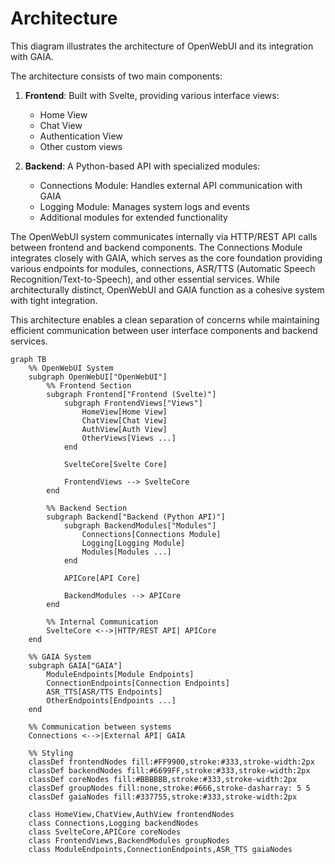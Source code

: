 # Architecture
This diagram illustrates the architecture of OpenWebUI and its integration with GAIA. 

The architecture consists of two main components:

1. **Frontend**: Built with Svelte, providing various interface views:
    - Home View
    - Chat View
    - Authentication View
    - Other custom views

2. **Backend**: A Python-based API with specialized modules:
    - Connections Module: Handles external API communication with GAIA
    - Logging Module: Manages system logs and events
    - Additional modules for extended functionality

The OpenWebUI system communicates internally via HTTP/REST API calls between frontend and backend components. The Connections Module integrates closely with GAIA, which serves as the core foundation providing various endpoints for modules, connections, ASR/TTS (Automatic Speech Recognition/Text-to-Speech), and other essential services. While architecturally distinct, OpenWebUI and GAIA function as a cohesive system with tight integration.

This architecture enables a clean separation of concerns while maintaining efficient communication between user interface components and backend services.


```mermaid
graph TB
    %% OpenWebUI System
    subgraph OpenWebUI["OpenWebUI"]
        %% Frontend Section
        subgraph Frontend["Frontend (Svelte)"]
            subgraph FrontendViews["Views"]
                HomeView[Home View]
                ChatView[Chat View]
                AuthView[Auth View]
                OtherViews[Views ...]
            end
            
            SvelteCore[Svelte Core]
            
            FrontendViews --> SvelteCore
        end
        
        %% Backend Section
        subgraph Backend["Backend (Python API)"]
            subgraph BackendModules["Modules"]
                Connections[Connections Module]
                Logging[Logging Module]
                Modules[Modules ...]
            end
            
            APICore[API Core]
            
            BackendModules --> APICore
        end
        
        %% Internal Communication
        SvelteCore <-->|HTTP/REST API| APICore
    end
    
    %% GAIA System
    subgraph GAIA["GAIA"]
        ModuleEndpoints[Module Endpoints]
        ConnectionEndpoints[Connection Endpoints]
        ASR_TTS[ASR/TTS Endpoints]
        OtherEndpoints[Endpoints ...]
    end
    
    %% Communication between systems
    Connections <-->|External API| GAIA
    
    %% Styling
    classDef frontendNodes fill:#FF9900,stroke:#333,stroke-width:2px
    classDef backendNodes fill:#6699FF,stroke:#333,stroke-width:2px
    classDef coreNodes fill:#BBBBBB,stroke:#333,stroke-width:2px
    classDef groupNodes fill:none,stroke:#666,stroke-dasharray: 5 5
    classDef gaiaNodes fill:#337755,stroke:#333,stroke-width:2px
    
    class HomeView,ChatView,AuthView frontendNodes
    class Connections,Logging backendNodes
    class SvelteCore,APICore coreNodes
    class FrontendViews,BackendModules groupNodes
    class ModuleEndpoints,ConnectionEndpoints,ASR_TTS gaiaNodes
```